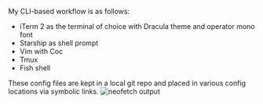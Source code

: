 My CLI-based workflow is as follows:

- iTerm 2 as the terminal of choice with Dracula theme and operator mono font
- Starship as shell prompt
- Vim with Coc
- Tmux
- Fish shell

These config files are kept in a local git repo and placed in various config locations via symbolic links.
![neofetch output](https://github.com/[rickeyguo]/[dotfiles]/blob/[master]/neofetch.jpg?raw=true)
